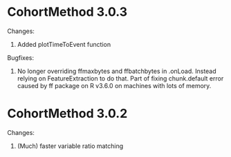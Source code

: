 CohortMethod 3.0.3
==================

Changes:

1. Added plotTimeToEvent function

Bugfixes:

1. No longer overriding ffmaxbytes and ffbatchbytes in .onLoad. Instead relying on FeatureExtraction to do that. Part of fixing chunk.default error caused by ff package on R v3.6.0 on machines with lots of memory.


CohortMethod 3.0.2
==================

Changes:

1. (Much) faster variable ratio matching
